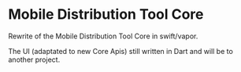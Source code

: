 # Mobile Distribution Tool Core

Rewrite of the Mobile Distribution Tool Core in swift/vapor.

The UI (adaptated to new Core Apis) still written in Dart and will be to another project.
